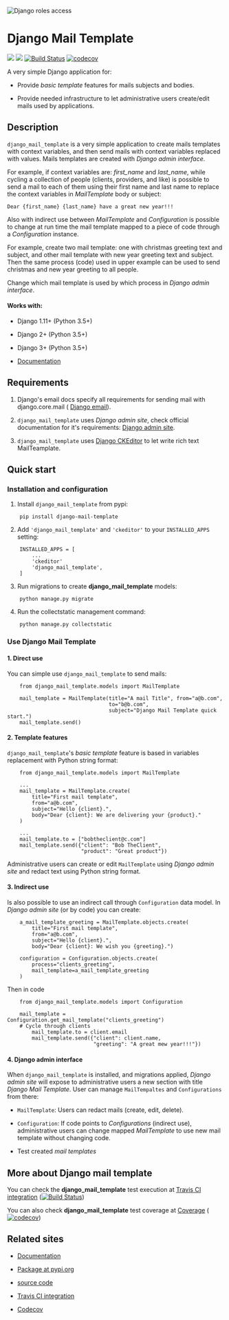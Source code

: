 ![Django roles access](https://django-mail-template.github.io/_images/django-mail-template.png "Django mail template")  
# Django Mail Template
![](https://img.shields.io/badge/release-v0.1.7-blue.svg)
![](https://img.shields.io/badge/state-production-brightgreen.svg)
[![Build Status](https://travis-ci.org/django-mail-template/master.svg?branch=master)](https://travis-ci.org/django-mail-template/master)
[![codecov](https://codecov.io/gh/django-mail-template/master/branch/master/graph/badge.svg)](https://codecov.io/gh/django-mail-template/master)


A very simple Django application for:

* Provide *basic template* features for mails subjects and bodies.

* Provide needed infrastructure to let administrative users create/edit mails
  used by applications.
  
## Description

``django_mail_template`` is a very simple application to create mails templates
with context variables, and then send mails with context variables replaced
with values. Mails templates are created with *Django admin interface*.

For example, if context variables are: *first_name* and *last_name*, while
cycling a collection of people (clients, providers, and like) is possible to
send a mail to each of them using their first name and last name to replace
the context variables in *MailTemplate* body or subject:

``Dear {first_name} {last_name} have a great new year!!!``

Also with indirect use between *MailTemplate* and *Configuration* is
possible to change at run time the mail template mapped to a piece of code
through a *Configuration* instance. 

For example, create two mail template: one with christmas greeting text
and subject, and other mail template with new year greeting text and subject.
Then the same process (code) used in upper example can be used to send
christmas and new year greeting to all people. 

Change which mail template is used by which process in *Django admin
interface*.

#### Works with:

* Django 1.11+ (Python 3.5+)

* Django 2+ (Python 3.5+)

* Django 3+ (Python 3.5+)

* [Documentation](https://django-mail-template.github.io)


## Requirements

1) Django's email docs specify all requirements for sending mail with
django.core.mail (
[Django email](https://docs.djangoproject.com/en/dev/topics/email/)).

2) ``django_mail_template`` uses *Django admin site*, check official
documentation for it's requirements:
[Django admin site](https://docs.djangoproject.com/en/dev/ref/contrib/admin/).

3) ``django_mail_template`` uses 
[Django CKEditor](https://github.com/django-ckeditor/django-ckeditor) to let write rich text
MailTeamplate.


## Quick start


### Installation and configuration


1. Install `django_mail_template` from pypi:
```
    pip install django-mail-template
```

2. Add `'django_mail_template'` and `'ckeditor'` to your `INSTALLED_APPS` setting:
```    
    INSTALLED_APPS = [
        ...
        'ckeditor'
        'django_mail_template',
    ]
```
    
3. Run migrations to create **django_mail_template** models:
```
    python manage.py migrate
```

4. Run the collectstatic management command:
```
    python manage.py collectstatic
```

### Use Django Mail Template

#### 1. Direct use
You can simple use ``django_mail_template`` to send mails:
```
    from django_mail_template.models import MailTemplate

    mail_template = MailTemplate(title="A mail Title", from="a@b.com",
                                 to="b@b.com",
                                 subject="Django Mail Template quick start.")
    mail_template.send()
```

#### 2. Template features
``django_mail_template``'s *basic template* feature is based in variables
replacement with Python string format:
```
    from django_mail_template.models import MailTemplate

    ...
    mail_template = MailTemplate.create(
        title="First mail template",
        from="a@b.com",
        subject="Hello {client}.",
        body="Dear {client}: We are delivering your {product}."
    )

    ...
    mail_template.to = ["bobtheclient@c.com"]
    mail_template.send({"client": "Bob TheClient",
                        "product": "Great product"})
```

Administrative users can create or edit ``MailTemplate`` using *Django admin
site* and redact text using Python string format.

#### 3. Indirect use
Is also possible to use an indirect call through ``Configuration`` data model.
In *Django admin site* (or by code) you can create:
```
    a_mail_template_greeting = MailTemplate.objects.create(
        title="First mail template",
        from="a@b.com",
        subject="Hello {client}.",
        body="Dear {client}: We wish you {greeting}.")

    configuration = Configuration.objects.create(
        process="clients_greeting",
        mail_template=a_mail_template_greeting
    )
```

Then in code

```
    from django_mail_template.models import Configuration

    mail_template = Configuration.get_mail_template("clients_greeting")
    # Cycle through clients
        mail_template.to = client.email
        mail_template.send({"client": client.name,
                            "greeting": "A great mew year!!!"})
```


#### 4. Django admin interface

When ``django_mail_template`` is installed, and migrations applied, *Django
admin site* will expose to administrative users a new section with title
*Django Mail Template*. User can manage ``MailTempaltes`` and 
``Configurations`` from there:

* ``MailTemplate``: Users can redact mails (create, edit, delete).

* ``Configuration``: If code points to *Configurations* (indirect use),
  administrative users can change mapped *MailTemplate* to use new mail
  template without changing code.

* Test created *mail templates*


## More about Django mail template

You can check the **django_mail_template** test execution at 
[Travis CI integration](https://travis-ci.org/django-mail-template/master)
([![Build Status](https://travis-ci.org/django-mail-template/master.svg?branch=master)](https://travis-ci.org/django-mail-template/master))

You can also check **django_mail_template** test coverage at
[Coverage](https://django-mail-template.github.io/coverage.html)
([![codecov](https://codecov.io/gh/django-mail-template/master/branch/master/graph/badge.svg)](https://codecov.io/gh/django-mail-template/master))


## Related sites

* [Documentation](https://django-mail-template.github.io)

* [Package at pypi.org](https://pypi.org/project/django-mail-template/)

* [source code](https://github.com/django-mail-template/master)

* [Travis CI integration](https://travis-ci.org/django-mail-template/master)

* [Codecov](https://codecov.io/gh/django-mail-template/master)

